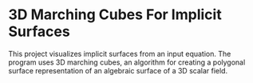 # 3D Marching Cubes For Implicit Surfaces

This project visualizes implicit surfaces from an input equation. The program uses 3D marching cubes, an algorithm for creating a polygonal surface representation of an algebraic surface of a 3D scalar field. 